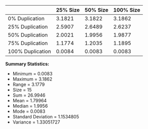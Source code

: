 |                  | 25% Size | 50% Size | 100% Size |
|------------------|----------|----------|-----------|
| 0% Duplication   | 3.1821   | 3.1822   | 3.1862    |
| 25% Duplication  | 2.5907   | 2.6489   | 2.6237    |
| 50% Duplication  | 2.0021   | 1.9956   | 1.9877    |
| 75% Duplication  | 1.1774   | 1.2035   | 1.1895    |
| 100% Duplication | 0.0084   | 0.0083   | 0.0083    |

**Summary Statistics:**
- Minimum =	0.0083
- Maximum =	3.1862
- Range =	3.1779
- Size =	15
- Sum =	26.9946
- Mean =	1.79964
- Median =	1.9956
- Mode =	0.0083
- Standard Deviation =	1.1534805
- Variance =	1.33051727
